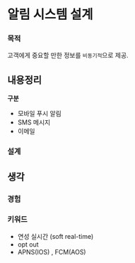 # 알림 시스템 설계

### 목적

고객에게 중요할 만한 정보를 `비동기적`으로 제공.

## 내용정리

**구분**

- 모바일 푸시 알림
- SMS 메시지
- 이메일

### 설계

## 생각

### 경험

### 키워드

- 연성 실시간 (soft real-time)
- opt out
- APNS(IOS) , FCM(AOS)
